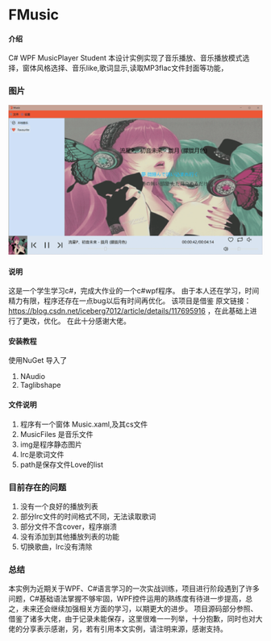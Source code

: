 # FMusic

#### 介绍
C# WPF MusicPlayer Student
本设计实例实现了音乐播放、音乐播放模式选择，窗体风格选择、音乐like,歌词显示,读取MP3flac文件封面等功能，


### 图片
![Image Description](image1.png)
#### 说明
这是一个学生学习c#，完成大作业的一个c#wpf程序。
由于本人还在学习，时间精力有限，程序还存在一点bug以后有时间再优化。
该项目是借鉴 原文链接：https://blog.csdn.net/iceberg7012/article/details/117695916 ，在此基础上进行了更改，优化。
在此十分感谢大佬。



#### 安装教程
使用NuGet 导入了
1.  NAudio
2.  Taglibshape


#### 文件说明
1. 程序有一个窗体 Music.xaml,及其cs文件
2. MusicFiles 是音乐文件
3. img是程序静态图片
4. lrc是歌词文件
5. path是保存文件Love的list

### 目前存在的问题
1. 没有一个良好的播放列表
2. 部分lrc文件的时间格式不同，无法读取歌词
3. 部分文件不含cover，程序崩溃
4. 没有添加到其他播放列表的功能
5. 切换歌曲，lrc没有清除


###  总结
本实例为近期关于WPF、C#语言学习的一次实战训练，项目进行阶段遇到了许多问题，C#基础语法掌握不够牢固，WPF控件运用的熟练度有待进一步提高，总之，未来还会继续加强相关方面的学习，以期更大的进步。
项目源码部分参照、借鉴了诸多大佬，由于记录未能保存，这里很难一一列举，十分抱歉，同时也对大佬的分享表示感谢，另，若有引用本文实例，请注明来源，感谢支持。
